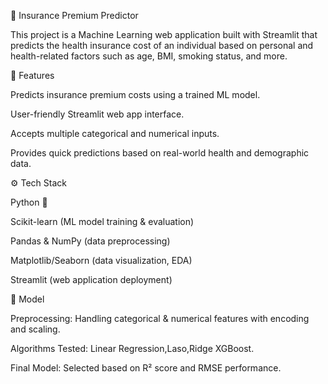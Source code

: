 🏥 Insurance Premium Predictor

This project is a Machine Learning web application built with Streamlit that predicts the health insurance cost of an individual based on personal and health-related factors such as age, BMI, smoking status, and more.

📌 Features

Predicts insurance premium costs using a trained ML model.

User-friendly Streamlit web app interface.

Accepts multiple categorical and numerical inputs.

Provides quick predictions based on real-world health and demographic data.

⚙️ Tech Stack

Python 🐍

Scikit-learn (ML model training & evaluation)

Pandas & NumPy (data preprocessing)

Matplotlib/Seaborn (data visualization, EDA)

Streamlit (web application deployment)

🧠 Model

Preprocessing: Handling categorical & numerical features with encoding and scaling.

Algorithms Tested: Linear Regression,Laso,Ridge XGBoost.

Final Model: Selected based on R² score and RMSE performance.
